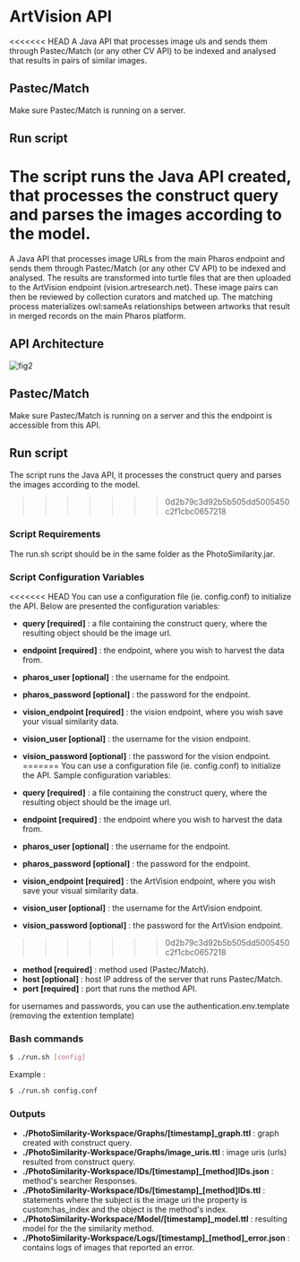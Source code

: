 # ArtVision API #

<<<<<<< HEAD
A Java API that processes image uls and sends them through Pastec/Match (or any other CV API) to be indexed and analysed that results in pairs of similar images.

## Pastec/Match

Make sure Pastec/Match is running on a server.

## Run script

The script runs the Java API created, that processes the construct query and parses the images according to the model.
=======
A Java API that processes image URLs from the main Pharos endpoint and sends them through Pastec/Match (or any other CV API) to be indexed and analysed. The results are transformed into turtle files that are then uploaded to the ArtVision endpoint (vision.artresearch.net). These image pairs can then be reviewed by collection curators and matched up. The matching process materializes owl:sameAs relationships between artworks that result in merged records on the main Pharos platform.

## API Architecture

![fig2](https://user-images.githubusercontent.com/6654854/134366819-ad8b03cf-f1ec-4c2a-ac7f-8043e4af51ba.png)


## Pastec/Match

Make sure Pastec/Match is running on a server and this the endpoint is accessible from this API.

## Run script

The script runs the Java API, it processes the construct query and parses the images according to the model.
>>>>>>> 0d2b79c3d92b5b505dd5005450c2f1cbc0657218

### Script Requirements

The run.sh script should be in the same folder as the PhotoSimilarity.jar.

### Script Configuration Variables

<<<<<<< HEAD
You can use a configuration file (ie. config.conf) to initialize the API. Below are presented the configuration variables:

* **query [required]** : a file containing the construct query, where the resulting object should be the image url.
* **endpoint [required]** : the endpoint, where you wish to harvest the data from.
* **pharos_user [optional]** : the username for the endpoint.
* **pharos_password [optional]** : the password for the endpoint.
* **vision_endpoint [required]** : the vision endpoint, where you wish save your visual similarity data.
* **vision_user [optional]** : the username for the vision endpoint.
* **vision_password [optional]** : the password for the vision endpoint.
=======
You can use a configuration file (ie. config.conf) to initialize the API. Sample configuration variables:

* **query [required]** : a file containing the construct query, where the resulting object should be the image url.
* **endpoint [required]** : the endpoint where you wish to harvest the data from.
* **pharos_user [optional]** : the username for the endpoint.
* **pharos_password [optional]** : the password for the endpoint.
* **vision_endpoint [required]** : the ArtVision endpoint, where you wish save your visual similarity data.
* **vision_user [optional]** : the username for the ArtVision endpoint.
* **vision_password [optional]** : the password for the ArtVision endpoint.
>>>>>>> 0d2b79c3d92b5b505dd5005450c2f1cbc0657218
* **method [required]** : method used (Pastec/Match).
* **host [optional]** : host IP address of the server that runs Pastec/Match.
* **port [required]** : port that runs the method API.

for usernames and passwords, you can use the authentication.env.template (removing the extention template)

### Bash commands

```bash
$ ./run.sh [config]
```
Example :
```bash
$ ./run.sh config.conf
```

### Outputs

* **./PhotoSimilarity-Workspace/Graphs/[timestamp]_graph.ttl** : graph created with construct query.
* **./PhotoSimilarity-Workspace/Graphs/image_uris.ttl** : image uris (urls) resulted from construct query.
* **./PhotoSimilarity-Workspace/IDs/[timestamp]_[method]IDs.json** : method's searcher Responses.
* **./PhotoSimilarity-Workspace/IDs/[timestamp]_[method]IDs.ttl** : statements where the subject is the image uri the property is custom:has_index and the object is the method's index. 
* **./PhotoSimilarity-Workspace/Model/[timestamp]_model.ttl** : resulting model for the the similarity method.
* **./PhotoSimilarity-Workspace/Logs/[timestamp]_[method]_error.json** : contains logs of images that reported an error.
